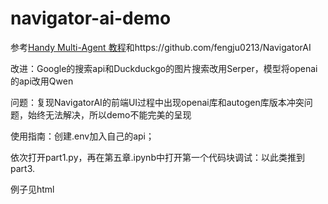 # navigator-ai-demo  

参考[Handy Multi-Agent 教程](https://github.com/datawhalechina/handy-multi-agent)和https://github.com/fengju0213/NavigatorAI  

改进：Google的搜索api和Duckduckgo的图片搜索改用Serper，模型将openai的api改用Qwen  

问题：复现NavigatorAI的前端UI过程中出现openai库和autogen库版本冲突问题，始终无法解决，所以demo不能完美的呈现  

使用指南：创建.env加入自己的api；  

依次打开part1.py，再在第五章.ipynb中打开第一个代码块调试：以此类推到part3.  

例子见html
